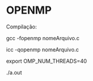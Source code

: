 # OPENMP

Compilação:

   gcc -fopenmp nomeArquivo.c 
  
   icc -qopenmp nomeArquivo.c

   export OMP_NUM_THREADS=40

   ./a.out
